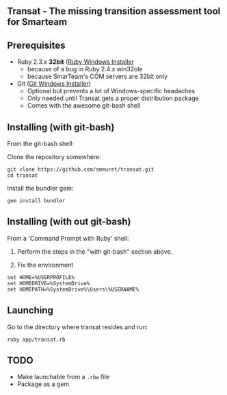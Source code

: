 ## Transat - The missing transition assessment tool for Smarteam

## Prerequisites

 * Ruby 2.3.x **32bit** ([Ruby Windows Installer](https://rubyinstaller.org/downloads/)
   * because of a bug in Ruby 2.4.x win32ole
   * because SmarTeam's COM servers are 32bit only
 * Git ([Git Windows Installer](https://git-scm.com/download/win))
   * Optional but prevents a lot of Windows-specific headaches
   * Only needed until Transat gets a proper distribution package
   * Comes with the awesome git-bash shell
   
## Installing (with git-bash)

From the git-bash shell:

Clone the repository somewhere:

```
git clone https://github.com/smeuret/transat.git
cd transat
```

Install the bundler gem:

```
gem install bundler
```

## Installing (with out git-bash)

From a 'Command Prompt with Ruby' shell:

 1. Perform the steps in the "with git-bash" section above.

 2. Fix the environment

```
set HOME=%USERPROFILE%
set HOMEDRIVE=%SystemDrive%
set HOMEPATH=%SystemDrive%\Users\%USERNAME%
```

## Launching

Go to the directory where transat resides and run:

```
ruby app/transat.rb
```

## TODO

 * Make launchable from a `.rbw` file
 * Package as a gem
